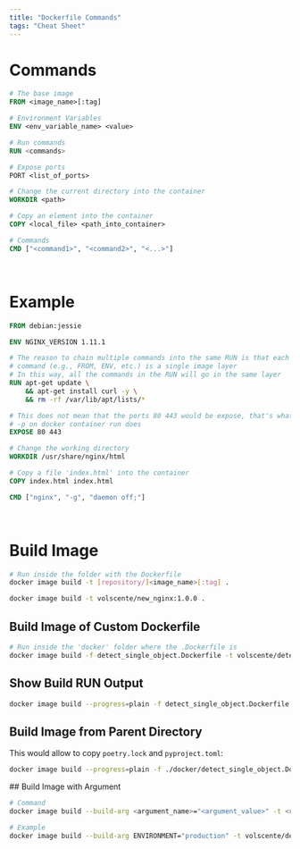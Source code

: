 ```yaml
---
title: "Dockerfile Commands"
tags: "Cheat Sheet"
---
```


# Commands
``` dockerfile
# The base image
FROM <image_name>[:tag]

# Environment Variables
ENV <env_variable_name> <value>

# Run commands
RUN <commands>

# Expose ports
PORT <list_of_ports>

# Change the current directory into the container
WORKDIR <path>

# Copy an element into the container
COPY <local_file> <path_into_container>

# Commands
CMD ["<command1>", "<command2>", "<...>"]
```

<br>

# Example
``` dockerfile
FROM debian:jessie

ENV NGINX_VERSION 1.11.1

# The reason to chain multiple commands into the same RUN is that each Dockerfile
# command (e.g., FROM, ENV, etc.) is a single image layer
# In this way, all the commands in the RUN will go in the same layer
RUN apt-get update \
    && apt-get install curl -y \
    && rm -rf /var/lib/apt/lists/*

# This does not mean that the ports 80 443 would be expose, that's what the
# -p on docker container run does
EXPOSE 80 443

# Change the working directory
WORKDIR /usr/share/nginx/html

# Copy a file 'index.html' into the container
COPY index.html index.html

CMD ["nginx", "-g", "daemon off;"]
```

<br>


# Build Image
``` bash
# Run inside the folder with the Dockerfile
docker image build -t [repository/]<image_name>[:tag] .

docker image build -t volscente/new_nginx:1.0.0 .
```

## Build Image of Custom Dockerfile
``` bash
# Run inside the 'docker' folder where the .Dockerfile is
docker image build -f detect_single_object.Dockerfile -t volscente/detect_single_object:0.0.2 .
```

## Show Build RUN Output
``` bash
docker image build --progress=plain -f detect_single_object.Dockerfile -t volscente/detect_single_object:0.0.2 .
```

## Build Image from Parent Directory
This would allow to copy `poetry.lock` and `pyproject.toml`:
``` bash
docker image build --progress=plain -f ./docker/detect_single_object.Dockerfile -t <repository>/<image_name>:<tag> .
```

## Build Image with Argument
``` bash
# Command
docker image build --build-arg <argument_name>="<argument_value>" -t <repository>/<image_name>:<tag> .

# Example
docker image build --build-arg ENVIRONMENT="production" -t volscente/detect_single_object:0.0.1
```
